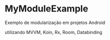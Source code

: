 # MyModuleExample

Exemplo de modularização em projetos Android

utilizando MVVM, Koin, Rx, Room, Databinding
